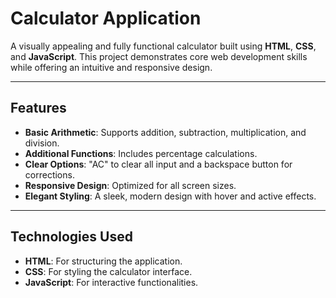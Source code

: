 # **Calculator Application**

A visually appealing and fully functional calculator built using **HTML**, **CSS**, and **JavaScript**. This project demonstrates core web development skills while offering an intuitive and responsive design.

---

## **Features**

- **Basic Arithmetic**: Supports addition, subtraction, multiplication, and division.
- **Additional Functions**: Includes percentage calculations.
- **Clear Options**: "AC" to clear all input and a backspace button for corrections.
- **Responsive Design**: Optimized for all screen sizes.
- **Elegant Styling**: A sleek, modern design with hover and active effects.

---

## **Technologies Used**

- **HTML**: For structuring the application.
- **CSS**: For styling the calculator interface.
- **JavaScript**: For interactive functionalities.
